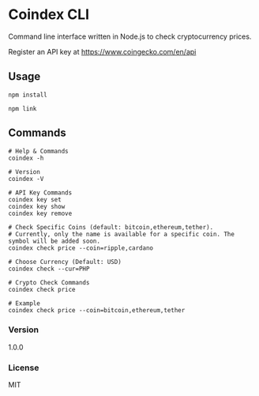 # Coindex CLI

Command line interface written in Node.js to check cryptocurrency prices.

Register an API key at https://www.coingecko.com/en/api

## Usage

```
npm install

npm link
```

## Commands

```
# Help & Commands
coindex -h

# Version
coindex -V

# API Key Commands
coindex key set
coindex key show
coindex key remove

# Check Specific Coins (default: bitcoin,ethereum,tether).
# Currently, only the name is available for a specific coin. The symbol will be added soon.
coindex check price --coin=ripple,cardano

# Choose Currency (Default: USD)
coindex check --cur=PHP

# Crypto Check Commands
coindex check price

# Example
coindex check price --coin=bitcoin,ethereum,tether
```

### Version

1.0.0

### License

MIT
